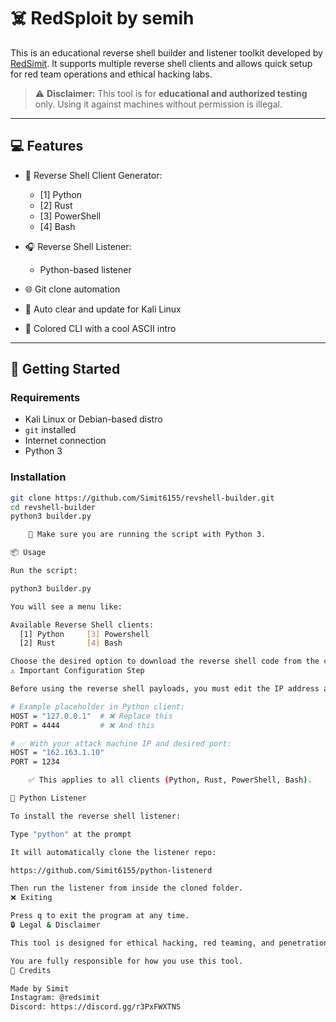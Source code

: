 # ☠️ RedSploit by semih

This is an educational reverse shell builder and listener toolkit developed by [RedSimit](https://github.com/Simit6155). It supports multiple reverse shell clients and allows quick setup for red team operations and ethical hacking labs.

> ⚠️ **Disclaimer:** This tool is for **educational and authorized testing** only. Using it against machines without permission is illegal.

---

## 💻 Features

- 🔨 Reverse Shell Client Generator:
  - [1] Python
  - [2] Rust
  - [3] PowerShell
  - [4] Bash

- 🎧 Reverse Shell Listener:
  - Python-based listener

- 🌐 Git clone automation
- 🧼 Auto clear and update for Kali Linux
- 🎨 Colored CLI with a cool ASCII intro

---

## 🚀 Getting Started

### Requirements

- Kali Linux or Debian-based distro
- `git` installed
- Internet connection
- Python 3

### Installation

```bash
git clone https://github.com/Simit6155/revshell-builder.git
cd revshell-builder
python3 builder.py

    📌 Make sure you are running the script with Python 3.

📦 Usage

Run the script:

python3 builder.py

You will see a menu like:

Available Reverse Shell clients:
  [1] Python     [3] Powershell
  [2] Rust       [4] Bash 

Choose the desired option to download the reverse shell code from the corresponding GitHub repo.
⚠️ Important Configuration Step

Before using the reverse shell payloads, you must edit the IP address and port manually in the downloaded client code:

# Example placeholder in Python client:
HOST = "127.0.0.1"  # ❌ Replace this
PORT = 4444         # ❌ And this

# ✅ With your attack machine IP and desired port:
HOST = "162.163.1.10"
PORT = 1234

    ✅ This applies to all clients (Python, Rust, PowerShell, Bash).

🧪 Python Listener

To install the reverse shell listener:

Type "python" at the prompt

It will automatically clone the listener repo:

https://github.com/Simit6155/python-listenerd

Then run the listener from inside the cloned folder.
❌ Exiting

Press q to exit the program at any time.
🔒 Legal & Disclaimer

This tool is designed for ethical hacking, red teaming, and penetration testing. Use it only in environments where you have explicit permission (e.g., your own lab or with a signed agreement).

You are fully responsible for how you use this tool.
📎 Credits

Made by Simit
Instagram: @redsimit
Discord: https://discord.gg/r3PxFWXTNS
